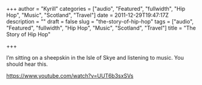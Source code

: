 +++
author = "Kyrill"
categories = ["audio", "Featured", "fullwidth", "Hip Hop", "Music", "Scotland", "Travel"]
date = 2011-12-29T19:47:17Z
description = ""
draft = false
slug = "the-story-of-hip-hop"
tags = ["audio", "Featured", "fullwidth", "Hip Hop", "Music", "Scotland", "Travel"]
title = "The Story of Hip Hop"

+++


I’m sitting on a sheepskin in the Isle of Skye and listening to music. You should hear this.

https://www.youtube.com/watch?v=UUT6b3sxSVs


